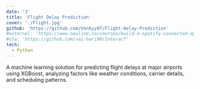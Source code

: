 ```yaml
---
date: '3'
title: 'Flight Delay Prediction'
cover: './Flight.jpg'
github: 'https://github.com/Venkyy97/Flight-Delay-Prediction'
#external: 'https://www.newline.co/courses/build-a-spotify-connected-app'
#cta: 'https://github.com/sai-hari98/InteracT'
tech:
  - Python
---
```


A machine learning solution for predicting flight delays at major airports using XGBoost, analyzing factors like weather conditions, carrier details, and scheduling patterns.
